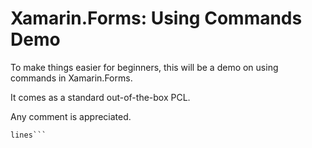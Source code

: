 # Xamarin.Forms: Using Commands Demo

To make things easier for beginners, this will be a demo on using commands in Xamarin.Forms.

It comes as a standard out-of-the-box PCL.

Any comment is appreciated.

```sample code over several 
lines```